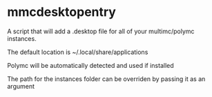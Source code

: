 # mmcdesktopentry

A script that will add a .desktop file for all of your multimc/polymc instances.


The default location is ~/.local/share/applications


Polymc will be automatically detected and used if installed


The path for the instances folder can be overriden by passing it as an argument
